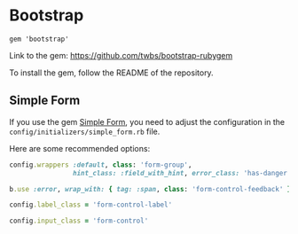# Bootstrap

`gem 'bootstrap'`

Link to the gem: <https://github.com/twbs/bootstrap-rubygem>

To install the gem, follow the README of the repository.

## Simple Form

If you use the gem [Simple Form](https://github.com/plataformatec/simple_form),
you need to adjust the configuration in the `config/initializers/simple_form.rb` file.

Here are some recommended options:

```ruby
config.wrappers :default, class: 'form-group',
                hint_class: :field_with_hint, error_class: 'has-danger' do |b|
```

```ruby
b.use :error, wrap_with: { tag: :span, class: 'form-control-feedback' }
```

```ruby
config.label_class = 'form-control-label'
```

```ruby
config.input_class = 'form-control'
```

